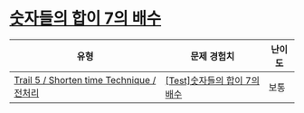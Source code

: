 # [숫자들의 합이 7의 배수](https://www.codetree.ai/trails/complete/curated-cards/test-the-sum-of-the-numbers-is-a-multiple-of-7)

|유형|문제 경험치|난이도|
|---|---|---|
|[Trail 5 / Shorten time Technique / 전처리](https://www.codetree.ai/trail-info/intermediate-mid/)|[[Test]숫자들의 합이 7의 배수](https://www.codetree.ai/trails/complete/curated-cards/test-the-sum-of-the-numbers-is-a-multiple-of-7/)|보통|

